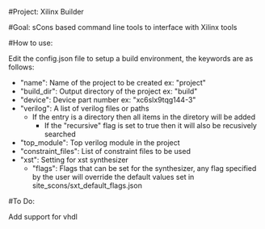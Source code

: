 #Project: Xilinx Builder

#Goal: sCons based command line tools to interface with Xilinx tools

#How to use:

Edit the config.json file to setup a build environment, the keywords are as follows:
  * "name": Name of the project to be created ex: "project"
  * "build\_dir": Output directory of the project ex: "build"
  * "device": Device part number ex: "xc6slx9tqg144-3"
  * "verilog": A list of verilog files or paths
    * If the entry is a directory then all items in the diretory will be added
      * If the "recursive" flag is set to true then it will also be recusively searched
  * "top\_module": Top verilog module in the project
  * "constraint\_files": List of constraint files to be used
  * "xst": Setting for xst synthesizer
    * "flags": Flags that can be set for the synthesizer, any flag specified
      by the user will override the default values set in
        site_scons/sxt_default_flags.json

#To Do:

Add support for vhdl
